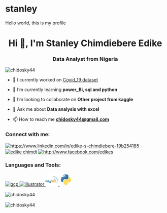 # stanley
Hello world, this is my profile
<h1 align="center">Hi 👋, I'm Stanley Chimdiebere Edike</h1>
<h3 align="center">Data Analyst from Nigeria</h3>

<p align="left"> <img src="https://komarev.com/ghpvc/?username=chidosky44&label=Profile%20views&color=0e75b6&style=flat" alt="chidosky44" /> </p>

- 🔭 I currently worked on [Covid_19 dataset](https://docs.google.com/spreadsheets/d/1HSmlETVa5O49ArSqsCNoAAJbY_RSgNlP/edit?usp=drive_link&ouid=103320491715684392970&rtpof=true&sd=true)

- 🌱 I’m currently learning **power_Bi, sql and python**

- 👯 I’m looking to collaborate on **Other project from kaggle**

- 💬 Ask me about **Data analysis with excel**

- 📫 How to reach me **chidosky44@gmail.com**

<h3 align="left">Connect with me:</h3>
<p align="left">
<a href="https://linkedin.com/in/https://www.linkedin.com/in/edike-s-chimdiebere-19b254185" target="blank"><img align="center" src="https://raw.githubusercontent.com/rahuldkjain/github-profile-readme-generator/master/src/images/icons/Social/linked-in-alt.svg" alt="https://www.linkedin.com/in/edike-s-chimdiebere-19b254185" height="30" width="40" /></a>
<a href="https://kaggle.com/edike chimdi" target="blank"><img align="center" src="https://raw.githubusercontent.com/rahuldkjain/github-profile-readme-generator/master/src/images/icons/Social/kaggle.svg" alt="edike chimdi" height="30" width="40" /></a>
<a href="https://fb.com/http://www.facebook.com/edikes" target="blank"><img align="center" src="https://raw.githubusercontent.com/rahuldkjain/github-profile-readme-generator/master/src/images/icons/Social/facebook.svg" alt="http://www.facebook.com/edikes" height="30" width="40" /></a>
</p>

<h3 align="left">Languages and Tools:</h3>
<p align="left"> <a href="https://cloud.google.com" target="_blank" rel="noreferrer"> <img src="https://www.vectorlogo.zone/logos/google_cloud/google_cloud-icon.svg" alt="gcp" width="40" height="40"/> </a> <a href="https://www.adobe.com/in/products/illustrator.html" target="_blank" rel="noreferrer"> <img src="https://www.vectorlogo.zone/logos/adobe_illustrator/adobe_illustrator-icon.svg" alt="illustrator" width="40" height="40"/> </a> <a href="https://www.mysql.com/" target="_blank" rel="noreferrer"> <img src="https://raw.githubusercontent.com/devicons/devicon/master/icons/mysql/mysql-original-wordmark.svg" alt="mysql" width="40" height="40"/> </a> <a href="https://www.python.org" target="_blank" rel="noreferrer"> <img src="https://raw.githubusercontent.com/devicons/devicon/master/icons/python/python-original.svg" alt="python" width="40" height="40"/> </a> </p>

<p><img align="center" src="https://github-readme-stats.vercel.app/api/top-langs?username=chidosky44&show_icons=true&locale=en&layout=compact" alt="chidosky44" /></p>

<p><img align="center" src="https://github-readme-streak-stats.herokuapp.com/?user=chidosky44&" alt="chidosky44" /></p>
